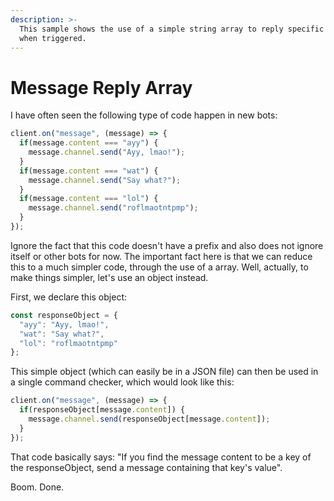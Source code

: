 ```yaml
---
description: >-
  This sample shows the use of a simple string array to reply specific strings
  when triggered.
---
```


# Message Reply Array

I have often seen the following type of code happen in new bots:

```javascript
client.on("message", (message) => {
  if(message.content === "ayy") {
    message.channel.send("Ayy, lmao!");
  }
  if(message.content === "wat") {
    message.channel.send("Say what?");
  }
  if(message.content === "lol") {
    message.channel.send("roflmaotntpmp");
  }
});
```

Ignore the fact that this code doesn't have a prefix and also does not ignore itself or other bots for now. The important fact here is that we can reduce this to a much simpler code, through the use of a array. Well, actually, to make things simpler, let's use an object instead.

First, we declare this object:

```javascript
const responseObject = {
  "ayy": "Ayy, lmao!",
  "wat": "Say what?",
  "lol": "roflmaotntpmp"
};
```

This simple object \(which can easily be in a JSON file\) can then be used in a single command checker, which would look like this:

```javascript
client.on("message", (message) => {
  if(responseObject[message.content]) {
    message.channel.send(responseObject[message.content]);
  }
});
```

That code basically says: "If you find the message content to be a key of the responseObject, send a message containing that key's value".

Boom. Done.


